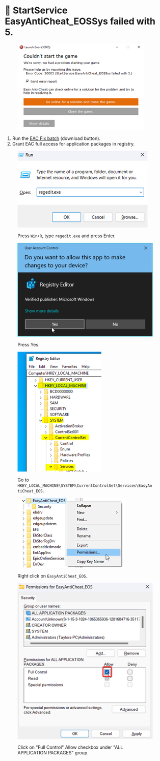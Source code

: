 # 🔘 StartService EasyAntiCheat\_EOSSys failed with 5.

<figure><img src="../.gitbook/assets/изображение.png" alt="" width="398"><figcaption></figcaption></figure>

1. Run the [EAC Fix batch](https://github.com/livingflore/BattleBitEACFix) (download button).
2. Grant EAC full access for application packages in registry.

<figure><img src="../.gitbook/assets/image (7).png" alt=""><figcaption><p>Press <code>Win+R</code>, type <code>regedit.exe</code> and press Enter.</p></figcaption></figure>

<figure><img src="../.gitbook/assets/image (9).png" alt=""><figcaption><p>Press Yes.</p></figcaption></figure>

<figure><img src="../.gitbook/assets/image (11).png" alt=""><figcaption><p>Go to <code>HKEY_LOCAL_MACHINE\SYSTEM\CurrentControlSet\Services\EasyAntiCheat_EOS</code>.</p></figcaption></figure>

<figure><img src="../.gitbook/assets/image (8).png" alt=""><figcaption><p>Right click on <code>EasyAntiCheat_EOS</code>.</p></figcaption></figure>

<figure><img src="../.gitbook/assets/image (2).png" alt=""><figcaption><p>Click on "Full Control" Allow checkbox under "ALL APPLICATION PACKAGES" group.</p></figcaption></figure>

